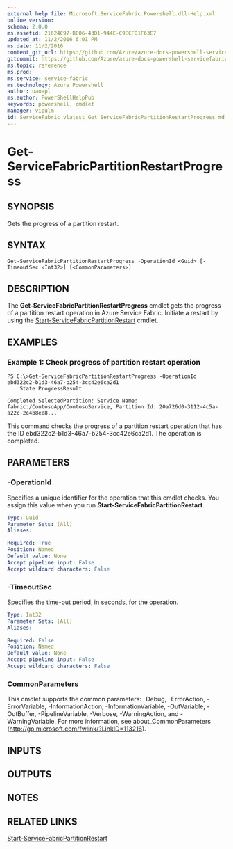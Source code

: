 ```yaml
---
external help file: Microsoft.ServiceFabric.Powershell.dll-Help.xml
online version:
schema: 2.0.0
ms.assetid: 21624C97-BE06-43D1-944E-C9ECFD1F63E7
updated_at: 11/2/2016 6:01 PM
ms.date: 11/2/2016
content_git_url: https://github.com/Azure/azure-docs-powershell-servicefabric/blob/live/Service-Fabric-cmdlets/ServiceFabric/vlatest/Get-ServiceFabricPartitionRestartProgress.md
gitcommit: https://github.com/Azure/azure-docs-powershell-servicefabric/blob/a04d7fb81ddb4ca19a8c0101c71d7745ad5e082a/Service-Fabric-cmdlets/ServiceFabric/vlatest/Get-ServiceFabricPartitionRestartProgress.md
ms.topic: reference
ms.prod: 
ms.service: service-fabric
ms.technology: Azure Powershell
author: oanapl
ms.author: PowerShellHelpPub
keywords: powershell, cmdlet
manager: vipulm
id: ServiceFabric_vlatest_Get_ServiceFabricPartitionRestartProgress_md
---
```


# Get-ServiceFabricPartitionRestartProgress

## SYNOPSIS
Gets the progress of a partition restart.

## SYNTAX

```
Get-ServiceFabricPartitionRestartProgress -OperationId <Guid> [-TimeoutSec <Int32>] [<CommonParameters>]
```

## DESCRIPTION
The **Get-ServiceFabricPartitionRestartProgress** cmdlet gets the progress of a partition restart operation in Azure Service Fabric.
Initiate a restart by using the [Start-ServiceFabricPartitionRestart](./Start-ServiceFabricPartitionRestart.md) cmdlet.

## EXAMPLES

### Example 1: Check progress of partition restart operation
```
PS C:\>Get-ServiceFabricPartitionRestartProgress -OperationId ebd322c2-b1d3-46a7-b254-3cc42e6ca2d1
    State ProgressResult
    ----- --------------
Completed SelectedPartition: Service Name: fabric:/ContosoApp/ContosoService, Partition Id: 20a726d0-3112-4c5a-a22c-2e4b8ee8...
```

This command checks the progress of a partition restart operation that has the ID ebd322c2-b1d3-46a7-b254-3cc42e6ca2d1.
The operation is completed.

## PARAMETERS

### -OperationId
Specifies a unique identifier for the operation that this cmdlet checks.
You assign this value when you run **Start-ServiceFabricPartitionRestart**.

```yaml
Type: Guid
Parameter Sets: (All)
Aliases:

Required: True
Position: Named
Default value: None
Accept pipeline input: False
Accept wildcard characters: False
```

### -TimeoutSec
Specifies the time-out period, in seconds, for the operation.

```yaml
Type: Int32
Parameter Sets: (All)
Aliases:

Required: False
Position: Named
Default value: None
Accept pipeline input: False
Accept wildcard characters: False
```

### CommonParameters
This cmdlet supports the common parameters: -Debug, -ErrorAction, -ErrorVariable, -InformationAction, -InformationVariable, -OutVariable, -OutBuffer, -PipelineVariable, -Verbose, -WarningAction, and -WarningVariable. For more information, see about_CommonParameters (http://go.microsoft.com/fwlink/?LinkID=113216).

## INPUTS

## OUTPUTS

## NOTES

## RELATED LINKS

[Start-ServiceFabricPartitionRestart](xref:ServiceFabric/vlatest/Start-ServiceFabricPartitionRestart.md)
